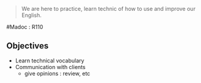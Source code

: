 >We are here to practice, learn technic of how to use and improve our English.

#Madoc : R110
## Objectives 
- Learn technical vocabulary
- Communication with clients
	- give opinions : review, etc

